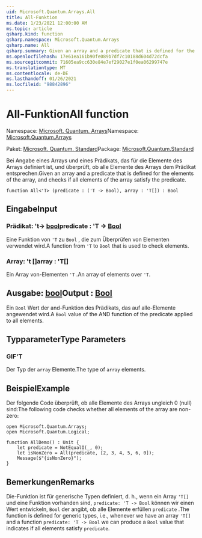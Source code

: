 ```yaml
---
uid: Microsoft.Quantum.Arrays.All
title: All-Funktion
ms.date: 1/23/2021 12:00:00 AM
ms.topic: article
qsharp.kind: function
qsharp.namespace: Microsoft.Quantum.Arrays
qsharp.name: All
qsharp.summary: Given an array and a predicate that is defined for the elements of the array, and checks if all elements of the array satisfy the predicate.
ms.openlocfilehash: 17e61ea161b90fe089b7df7c10188d604d72dcfa
ms.sourcegitcommit: 71605ea9cc630e84e7ef29027e1f0ea06299747e
ms.translationtype: MT
ms.contentlocale: de-DE
ms.lasthandoff: 01/26/2021
ms.locfileid: "98842896"
---
```

# <a name="all-function"></a><span data-ttu-id="635b5-102">All-Funktion</span><span class="sxs-lookup"><span data-stu-id="635b5-102">All function</span></span>

<span data-ttu-id="635b5-103">Namespace: [Microsoft. Quantum. Arrays](xref:Microsoft.Quantum.Arrays)</span><span class="sxs-lookup"><span data-stu-id="635b5-103">Namespace: [Microsoft.Quantum.Arrays](xref:Microsoft.Quantum.Arrays)</span></span>

<span data-ttu-id="635b5-104">Paket: [Microsoft. Quantum. Standard](https://nuget.org/packages/Microsoft.Quantum.Standard)</span><span class="sxs-lookup"><span data-stu-id="635b5-104">Package: [Microsoft.Quantum.Standard](https://nuget.org/packages/Microsoft.Quantum.Standard)</span></span>


<span data-ttu-id="635b5-105">Bei Angabe eines Arrays und eines Prädikats, das für die Elemente des Arrays definiert ist, und überprüft, ob alle Elemente des Arrays dem Prädikat entsprechen.</span><span class="sxs-lookup"><span data-stu-id="635b5-105">Given an array and a predicate that is defined for the elements of the array, and checks if all elements of the array satisfy the predicate.</span></span>

```qsharp
function All<'T> (predicate : ('T -> Bool), array : 'T[]) : Bool
```


## <a name="input"></a><span data-ttu-id="635b5-106">Eingabe</span><span class="sxs-lookup"><span data-stu-id="635b5-106">Input</span></span>

### <a name="predicate--t---bool"></a><span data-ttu-id="635b5-107">Prädikat: 't-> [bool](xref:microsoft.quantum.lang-ref.bool)</span><span class="sxs-lookup"><span data-stu-id="635b5-107">predicate : 'T -> [Bool](xref:microsoft.quantum.lang-ref.bool)</span></span>

<span data-ttu-id="635b5-108">Eine Funktion von `'T` zu `Bool` , die zum Überprüfen von Elementen verwendet wird.</span><span class="sxs-lookup"><span data-stu-id="635b5-108">A function from `'T` to `Bool` that is used to check elements.</span></span>


### <a name="array--t"></a><span data-ttu-id="635b5-109">Array: 't []</span><span class="sxs-lookup"><span data-stu-id="635b5-109">array : 'T[]</span></span>

<span data-ttu-id="635b5-110">Ein Array von-Elementen `'T` .</span><span class="sxs-lookup"><span data-stu-id="635b5-110">An array of elements over `'T`.</span></span>



## <a name="output--bool"></a><span data-ttu-id="635b5-111">Ausgabe: [bool](xref:microsoft.quantum.lang-ref.bool)</span><span class="sxs-lookup"><span data-stu-id="635b5-111">Output : [Bool](xref:microsoft.quantum.lang-ref.bool)</span></span>

<span data-ttu-id="635b5-112">Ein `Bool` Wert der and-Funktion des Prädikats, das auf alle-Elemente angewendet wird.</span><span class="sxs-lookup"><span data-stu-id="635b5-112">A `Bool` value of the AND function of the predicate applied to all elements.</span></span>

## <a name="type-parameters"></a><span data-ttu-id="635b5-113">Typparameter</span><span class="sxs-lookup"><span data-stu-id="635b5-113">Type Parameters</span></span>

### <a name="t"></a><span data-ttu-id="635b5-114">GIF</span><span class="sxs-lookup"><span data-stu-id="635b5-114">'T</span></span>

<span data-ttu-id="635b5-115">Der Typ der `array` Elemente.</span><span class="sxs-lookup"><span data-stu-id="635b5-115">The type of `array` elements.</span></span>

## <a name="example"></a><span data-ttu-id="635b5-116">Beispiel</span><span class="sxs-lookup"><span data-stu-id="635b5-116">Example</span></span>

<span data-ttu-id="635b5-117">Der folgende Code überprüft, ob alle Elemente des Arrays ungleich 0 (null) sind:</span><span class="sxs-lookup"><span data-stu-id="635b5-117">The following code checks whether all elements of the array are non-zero:</span></span>

```qsharp
open Microsoft.Quantum.Arrays;
open Microsoft.Quantum.Logical;

function AllDemo() : Unit {
    let predicate = NotEqualI(_, 0);
    let isNonZero = All(predicate, [2, 3, 4, 5, 6, 0]);
    Message($"{isNonZero}");
}
```

## <a name="remarks"></a><span data-ttu-id="635b5-118">Bemerkungen</span><span class="sxs-lookup"><span data-stu-id="635b5-118">Remarks</span></span>

<span data-ttu-id="635b5-119">Die-Funktion ist für generische Typen definiert, d. h., wenn ein Array `'T[]` und eine Funktion vorhanden sind, `predicate: 'T -> Bool` können wir einen Wert entwickeln, `Bool` der angibt, ob alle Elemente erfüllen `predicate` .</span><span class="sxs-lookup"><span data-stu-id="635b5-119">The function is defined for generic types, i.e., whenever we have an array `'T[]` and a function `predicate: 'T -> Bool` we can produce a `Bool` value that indicates if all elements satisfy `predicate`.</span></span>